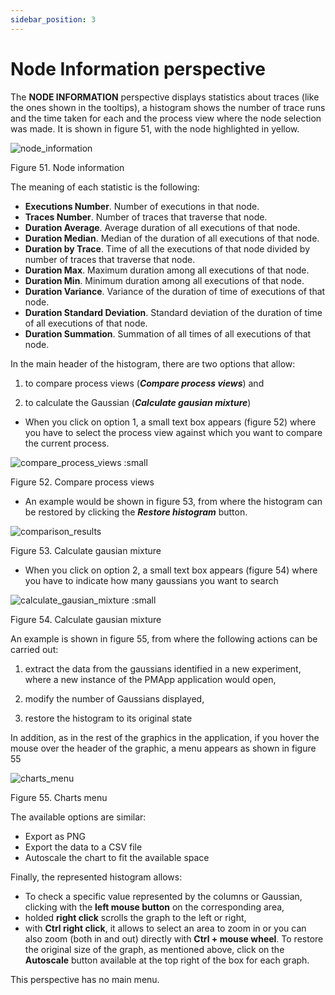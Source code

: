 ```yaml
---
sidebar_position: 3
---
```


# Node Information perspective

The **NODE INFORMATION** perspective displays statistics about traces (like the ones shown in the tooltips), a histogram shows the number of trace runs and the time taken for each and the process view where the node selection was made. It is shown in figure 51, with the node highlighted in yellow.

![node_information](/img/node-information.png "node_information")

Figure 51. Node information

The meaning of each statistic is the following:
*	**Executions Number**. Number of executions in that node.
*	**Traces Number**. Number of traces that traverse that node.
*	**Duration Average**. Average duration of all executions of that node.
*	**Duration Median**. Median of the duration of all executions of that node.
*	**Duration by Trace**. Time of all the executions of that node divided by number of traces that traverse that node.
*	**Duration Max**. Maximum duration among all executions of that node.
*	**Duration Min**. Minimum duration among all executions of that node.
*	**Duration Variance**. Variance of the duration of time of executions of that node. 
*	**Duration Standard Deviation**. Standard deviation of the duration of time of all executions of that node. 
*	**Duration Summation**. Summation of all times of all executions of that node.

In the main header of the histogram, there are two options that allow: 

1) to compare process views (**_Compare process views_**) and 

2) to calculate the Gaussian (**_Calculate gausian mixture_**)

*   When you click on option 1, a small text box appears (figure 52) where you have to select the process view against which you want to compare the current process.

![compare_process_views :small](/img/model-comparison.png "compare_process_views")

Figure 52. Compare process views

*   An example would be shown in figure 53, from where the histogram can be restored by clicking the **_Restore histogram_** button.

![comparison_results](/img/histograma-info-restore-1.png "comparison_results")

Figure 53. Calculate gausian mixture

*   When you click on option 2, a small text box appears (figure 54) where you have to indicate how many gaussians you want to search

![calculate_gausian_mixture :small](/img/calculate-gausian.png "calculate_gausian_mixture")

Figure 54. Calculate gausian mixture

An example is shown in figure 55, from where the following actions can be carried out:

1) extract the data from the gaussians identified in a new experiment, where a new instance of the PMApp application would open,

2) modify the number of Gaussians displayed,

3) restore the histogram to its original state

In addition, as in the rest of the graphics in the application, if you hover the mouse over the header of the graphic, a menu appears as shown in figure 55


![charts_menu](/img/menu-graficos.png "charts_menu")

Figure 55. Charts menu

The available options are similar:

* Export as PNG
* Export the data to a CSV file
* Autoscale the chart to fit the available space

Finally, the represented histogram allows:

* To check a specific value represented by the columns or Gaussian, clicking with the **left mouse button** on the corresponding area,
* holded **right click** scrolls the graph to the left or right,
* with **Ctrl right click**, it allows to select an area to zoom in or you can also zoom (both in and out) directly with **Ctrl + mouse wheel**. To restore the original size of the graph, as mentioned above, click on the **Autoscale** button available at the top right of the box for each graph.

This perspective has no main menu.

